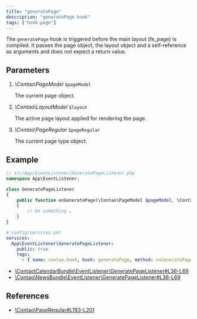 ```yaml
---
title: "generatePage"
description: "generatePage hook"
tags: ["hook-page"]
---
```


The `generatePage` hook is triggered before the main layout (fe_page) is compiled. 
It passes the page object, the layout object and a self-reference as arguments 
and does not expect a return value.


## Parameters

1. *\Contao\PageModel* `$pageModel`

    The current page object.

2. *\Contao\LayoutModel* `$layout`

    The active page layout applied for rendering the page.

3.	*\Contao\PageRegular* `$pageRegular`

    The current page type object.


## Example

```php
// src/App/EventListener/GeneratePageListener.php
namespace App\EventListener;

class GeneratePageListener
{
    public function onGeneratePage(\Contao\PageModel $pageModel, \Contao\LayoutModel $layout, \Contao\PageRegular $pageRegular): string
    {
        // Do something …
    }
}
```

```yml
# config/services.yml
services:
  App\EventListener\GeneratePageListener:
    public: true
    tags:
      - { name: contao.hook, hook: generatePage, method: onGeneratePage }
```

* [\Contao\CalendarBundle\EventListener\GeneratePageListener#L36-L69](https://github.com/contao/contao/blob/4.7.6/calendar-bundle/src/EventListener/GeneratePageListener.php#L36-L69)
* [\Contao\NewsBundle\EventListener\GeneratePageListener#L36-L69](https://github.com/contao/contao/blob/4.7.6/news-bundle/src/EventListener/GeneratePageListener.php#L36-L69)


## References

* [\Contao\PageRegular#L193-L201](https://github.com/contao/contao/blob/4.7.6/core-bundle/src/Resources/contao/pages/PageRegular.php#L193-L201)
